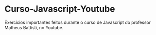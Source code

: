 # Curso-Javascript-Youtube
Exercícios importantes feitos durante o curso de Javascript do professor Matheus Battisti, no Youtube.

